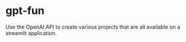 # gpt-fun
Use the OpenAI API to create various projects that are all available on a streamlit application.
